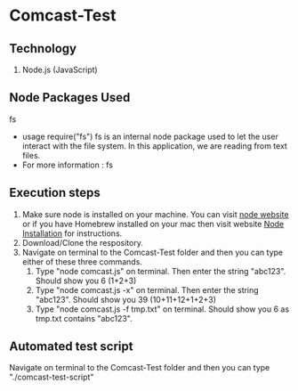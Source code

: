 # Comcast-Test

## Technology
1. Node.js (JavaScript)

## Node Packages Used
fs
* usage require("fs")
fs is an internal node package used to let the user interact with the file system. In this application, we are reading from text files.
* For more information : fs

## Execution steps
1. Make sure node is installed on your machine. You can visit [node website](https://nodejs.org/en/download/) or if you have Homebrew installed on your mac then visit website [Node Installation](http://blog.teamtreehouse.com/install-node-js-npm-mac) for instructions.
2. Download/Clone the respository.
3. Navigate on terminal to the Comcast-Test folder and then you can type either of these three commands.
    1. Type "node comcast.js" on terminal. Then enter the string "abc123". Should show you 6 (1+2+3)
    2. Type "node comcast.js -x" on terminal. Then enter the string "abc123". Should show you 39 (10+11+12+1+2+3)
    3. Type "node comcast.js -f tmp.txt" on terminal. Should show you 6 as tmp.txt contains "abc123".

## Automated test script
Navigate on terminal to the Comcast-Test folder and then you can type "./comcast-test-script"